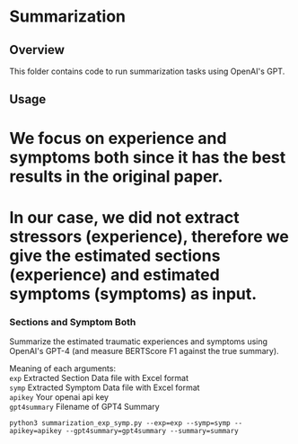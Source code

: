 # Summarization 

## Overview

This folder contains code to run summarization tasks using OpenAI's GPT. <br>

## Usage

# We focus on experience and symptoms both since it has the best results in the original paper.
# In our case, we did not extract stressors (experience), therefore we give the estimated sections (experience) and estimated symptoms (symptoms) as input. 

### Sections and Symptom Both

Summarize the estimated traumatic experiences and symptoms using OpenAI's GPT-4 (and measure BERTScore F1 against the true summary).

Meaning of each arguments:<br>
```exp``` Extracted Section Data file with Excel format <br>
```symp``` Extracted Symptom Data file with Excel format <br>
```apikey``` Your openai api key <br>
```gpt4summary``` Filename of GPT4 Summary <br>
```
python3 summarization_exp_symp.py --exp=exp --symp=symp --apikey=apikey --gpt4summary=gpt4summary --summary=summary
```

